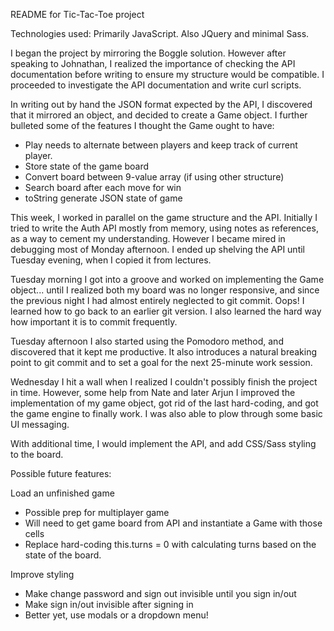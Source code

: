 README for Tic-Tac-Toe project

Technologies used:
Primarily JavaScript. Also JQuery and minimal Sass.

I began the project by mirroring the Boggle solution. However after speaking to Johnathan, I realized the importance of checking the API documentation before writing to ensure my structure would be compatible. I proceeded to investigate the API documentation and write curl scripts.

In writing out by hand the JSON format expected by the API, I discovered that it mirrored an object, and decided to create a Game object. I further bulleted some of the features I thought the Game ought to have:
- Play needs to alternate between players and keep track of current player.
- Store state of the game board
- Convert board between 9-value array (if using other structure)
- Search board after each move for win
- toString generate JSON state of game

This week, I worked in parallel on the game structure and the API. Initially I tried to write the Auth API mostly from memory, using notes as references, as a way to cement my understanding. However I became mired in debugging most of Monday afternoon. I ended up shelving the API until Tuesday evening, when I copied it from lectures.

Tuesday morning I got into a groove and worked on implementing the Game object... until I realized both my board was no longer responsive, and since the previous night I had almost entirely neglected to git commit. Oops! I learned how to go back to an earlier git version. I also learned the hard way how important it is to commit frequently.

Tuesday afternoon I also started using the Pomodoro method, and discovered that it kept me productive. It also introduces a natural breaking point to git commit and to set a goal for the next 25-minute work session.

Wednesday I hit a wall when I realized I couldn't possibly finish the project in time. However, some help from Nate and later Arjun I improved the implementation of my game object, got rid of the last hard-coding, and got the game engine to finally work. I was also able to plow through some basic UI messaging.

With additional time, I would implement the API, and add CSS/Sass styling to the board.

Possible future features:

Load an unfinished game

- Possible prep for multiplayer game
- Will need to get game board from API and instantiate a Game with those cells
- Replace hard-coding this.turns = 0 with calculating turns based on the state of the board.

Improve styling

- Make change password and sign out invisible until you sign in/out
- Make sign in/out invisible after signing in
- Better yet, use modals or a dropdown menu!
